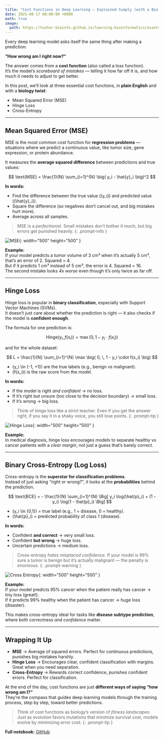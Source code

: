 ```yaml
---
title: "Cost Functions in Deep Learning — Explained Simply (with a Bio Twist)"
date: 2025-08-17 00:00:00 +0000
math: true
image:
  path: https://tushar-bioinfo.github.io/learning-bioinformatics/assets/img/blog1/icon2.png
---
```



Every deep learning model asks itself the same thing after making a prediction:  

**“How wrong am I right now?”**  

The answer comes from a **cost function** (also called a loss function).  
It’s the model’s *scoreboard of mistakes* — telling it how far off it is, and how much it needs to adjust to get better.  

In this post, we’ll look at three essential cost functions, in **plain English** and with a **biology twist**:  

- Mean Squared Error (MSE)  
- Hinge Loss  
- Cross-Entropy  

---

## Mean Squared Error (MSE)

MSE is the most common cost function for **regression problems** — situations where we predict a continuous value, like tumor size, gene expression, or protein abundance.  

It measures the **average squared difference** between predictions and true values:  

$$
\text{MSE} = \frac{1}{N} \sum_{i=1}^{N} \big( y_i - \hat{y}_i \big)^2
$$

**In words:**  
- Find the difference between the true value (\(y_i\)) and predicted value (\(\hat{y}_i\)).  
- Square the difference (so negatives don’t cancel out, and big mistakes hurt more).  
- Average across all samples.
  
> MSE is a *perfectionist*. Small mistakes don’t bother it much, but big errors get punished heavily.
{: .prompt-info }

![MSE](https://tushar-bioinfo.github.io/learning-bioinformatics/assets/img/blog2/plot1.png){: width="500" height="500" }

**Example:**  
If your model predicts a tumor volume of 3 cm³ when it’s actually 5 cm³, that’s an error of 2. Squared = 4.  
But if it predicts 1 cm³ instead of 5 cm³, the error is 4. Squared = 16.  
The second mistake looks *4x worse* even though it’s only twice as far off.

---

## Hinge Loss

Hinge loss is popular in **binary classification**, especially with Support Vector Machines (SVMs).  
It doesn’t just care about whether the prediction is right — it also checks if the model is **confident enough**.  

The formula for one prediction is:  

$$
\text{Hinge}(y_i, f(x_i)) = \max \big( 0, \, 1 - y_i \cdot f(x_i) \big)
$$

and for the whole dataset:  

$$
L = \frac{1}{N} \sum_{i=1}^{N} \max \big( 0, \, 1 - y_i \cdot f(x_i) \big)
$$

- \(y_i \in \{-1, +1\}\) are the true labels (e.g., benign vs malignant).  
- \(f(x_i)\) is the raw score from the model.  

**In words:**  
- If the model is right *and confident* → no loss.  
- If it’s right but unsure (too close to the decision boundary) → small loss.  
- If it’s wrong → big loss.  

> Think of hinge loss like a strict teacher. Even if you get the answer right, if you say it in a shaky voice, you still lose points.
{: .prompt-tip }

![Hinge Loss](https://tushar-bioinfo.github.io/learning-bioinformatics/assets/img/blog2/plot2.png){: width="500" height="500" }

**Example:**  
In medical diagnosis, hinge loss encourages models to separate healthy vs cancer patients with a *clear margin*, not just a guess that’s barely correct.

---

## Binary Cross-Entropy (Log Loss)

Cross-entropy is the **superstar for classification problems**.  
Instead of just asking “right or wrong?”, it looks at the **probabilities** behind the prediction.  

$$
\text{BCE} = - \frac{1}{N} \sum_{i=1}^{N} \Big[ y_i \log(\hat{p}_i) + (1 - y_i) \log(1 - \hat{p}_i) \Big]
$$

- \(y_i \in \{0,1\}\) = true label (e.g., 1 = disease, 0 = healthy).  
- \(\hat{p}_i\) = predicted probability of class 1 (disease).  

**In words:**  
- Confident **and correct** → very small loss.  
- Confident **but wrong** → huge loss.  
- Uncertain predictions → medium loss.  

> Cross-entropy *hates misplaced confidence*. If your model is 99% sure a tumor is benign but it’s actually malignant — the penalty is enormous.
{: .prompt-warning }

![Cross Entropy](https://tushar-bioinfo.github.io/learning-bioinformatics/assets/img/blog2/ceplot.png){: width="500" height="500" }

**Example:**  
If your model predicts 95% cancer when the patient really has cancer → tiny loss (great!).  
If it predicts 99% healthy when the patient has cancer → huge loss (disaster).  

This makes cross-entropy ideal for tasks like **disease subtype prediction**, where both correctness *and confidence* matter.

---

## Wrapping It Up

- **MSE** → Average of squared errors. Perfect for continuous predictions, punishes big mistakes harshly.  
- **Hinge Loss** → Encourages clear, confident classification with margins. Great when you need separation.  
- **Cross-Entropy** → Rewards correct confidence, punishes confident errors. Perfect for classification.  

At the end of the day, cost functions are just **different ways of saying “how wrong am I?”**  
They’re the compass that guides deep learning models through the training process, step by step, toward better predictions.  

>Think of cost functions as biology’s version of *fitness landscapes*. Just as evolution favors mutations that minimize survival cost, models evolve by minimizing error cost.
{: .prompt-tip }

**Full notebook:** [GitHub](https://github.com/Tushar-bioinfo/Blogs/blob/main/blog2/Cost_Functions_Bio_Intro.ipynb)  
